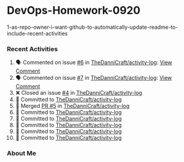 # DevOps-Homework-0920
1-as-repo-owner-i-want-github-to-automatically-update-readme-to-include-recent-activities

### Recent Activities
<!--START_SECTION:activity-->
1. 🗣 Commented on issue [#6](https://github.com/TheDanniCraft/activity-log/issues/6) in [TheDanniCraft/activity-log](https://github.com/TheDanniCraft/activity-log): [View Comment](https://github.com/TheDanniCraft/activity-log/issues/6#issuecomment-2408715182)
2. 🗣 Commented on issue [#7](https://github.com/TheDanniCraft/activity-log/issues/7) in [TheDanniCraft/activity-log](https://github.com/TheDanniCraft/activity-log): [View Comment](https://github.com/TheDanniCraft/activity-log/issues/7#issuecomment-2408710514)
3. ❌ Closed an issue [#4](https://github.com/TheDanniCraft/activity-log/issues/4) in [TheDanniCraft/activity-log](https://github.com/TheDanniCraft/activity-log)
4. 📝 Committed to [TheDanniCraft/activity-log](https://github.com/TheDanniCraft/activity-log/commit/13fe25b1695c655da2cbc03c2ac889b07534e9fa)
5. 🔀 Merged [PR #5](https://github.com/TheDanniCraft/activity-log/pull/5) in [TheDanniCraft/activity-log](https://github.com/TheDanniCraft/activity-log)
6. 📝 Committed to [TheDanniCraft/activity-log](https://github.com/TheDanniCraft/activity-log/commit/ae62d7baa9d8458b7b06f10cd6c30c8ee4112763)
7. 📝 Committed to [TheDanniCraft/activity-log](https://github.com/TheDanniCraft/activity-log/commit/f8d13fb3a23046f41b8bcadc74210ff05032dcbf)
8. 📝 Committed to [TheDanniCraft/activity-log](https://github.com/TheDanniCraft/activity-log/commit/c0582ff875abe33c694685397a22bd0e36877aaa)
9. 📝 Committed to [TheDanniCraft/activity-log](https://github.com/TheDanniCraft/activity-log/commit/8bb6c60f5ca8a7847774690bbad2426ee3674bd6)
10. 📝 Committed to [TheDanniCraft/activity-log](https://github.com/TheDanniCraft/activity-log/commit/8d87dc8ee0f1f7f1f142c0d5c33f63ec24d54c8a)
<!--END_SECTION:activity-->

### About Me 
<!-- MYLINKS:START-->
<!-- MYLINKS:END -->
